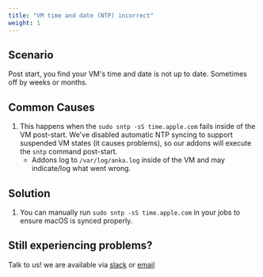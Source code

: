 ```yaml
---
title: "VM time and date (NTP) incorrect"
weight: 1
---
```


## Scenario

Post start, you find your VM's time and date is not up to date. Sometimes off by weeks or months.

## Common Causes

1. This happens when the `sudo sntp -sS time.apple.com` fails inside of the VM post-start. We've disabled automatic NTP syncing to support suspended VM states (it causes problems), so our addons will execute the `sntp` command post-start.
   - Addons log to `/var/log/anka.log` inside of the VM and may indicate/log what went wrong.

## Solution

1. You can manually run `sudo sntp -sS time.apple.com` in your jobs to ensure macOS is synced properly.

## Still experiencing problems?

Talk to us! we are available via [slack](https://slack.veertu.com/) or [email](mailto:support@veertu.com)
